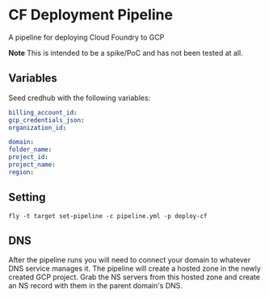 # CF Deployment Pipeline

A pipeline for deploying Cloud Foundry to GCP

**Note** This is intended to be a spike/PoC and has not been tested at all.

## Variables

Seed credhub with the following variables:

```yml
billing_account_id:
gcp_credentials_json:
organization_id:

domain:
folder_name:
project_id:
project_name:
region:
```

## Setting

`fly -t target set-pipeline -c pipeline.yml -p deploy-cf`

## DNS

After the pipeline runs you will need to connect your domain to whatever DNS service manages it. The pipeline will create a hosted zone in the newly created GCP project. Grab the NS servers from this hosted zone and create an NS record with them in the parent domain's DNS.
